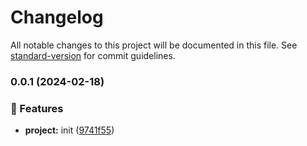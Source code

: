 # Changelog

All notable changes to this project will be documented in this file. See [standard-version](https://github.com/conventional-changelog/standard-version) for commit guidelines.

### 0.0.1 (2024-02-18)


### 🚀 Features

* **project:** init ([9741f55](https://github.com/YSTUty/ystuty-service-schedule/commit/9741f55d41161aaf26ab9b98d5c412d421b827f8))
